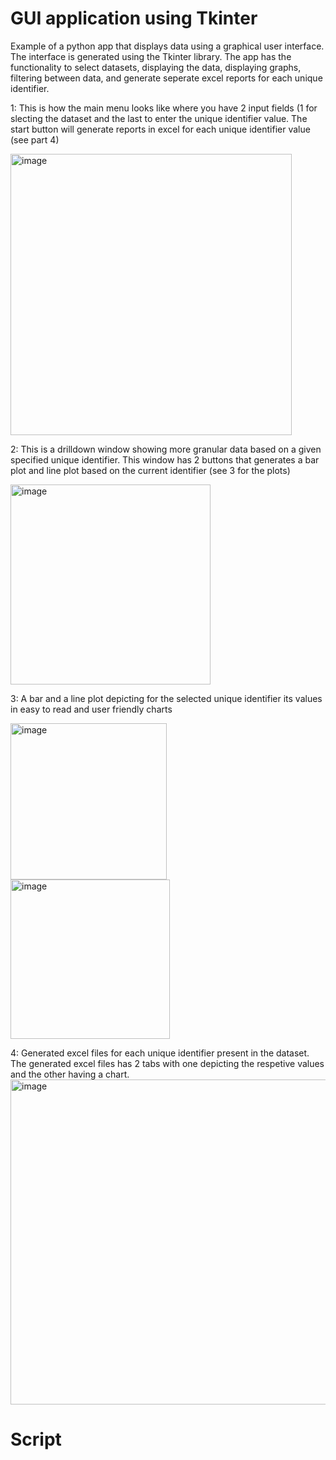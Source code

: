 # GUI application using Tkinter 
Example of a python app that displays data using a graphical user interface. The interface is generated using the Tkinter library. The app has the functionality to select datasets, displaying the data, displaying graphs, filtering between data, and generate seperate excel reports for each unique identifier.  


1: This is how the main menu looks like where you have 2 input fields (1 for slecting the dataset and the last to enter the unique identifier value. The start button will generate reports in excel for each unique identifier value (see part 4)

<img width="450" alt="image" src="https://user-images.githubusercontent.com/19918869/176546694-c5a55da8-9113-4842-8502-8e8bf3054cb5.png">

2: This is a drilldown window showing more granular data based on a given specified unique identifier. This window has 2 buttons that generates a bar plot and line plot based on the current identifier (see 3 for the plots)

<img width="320" alt="image" src="https://user-images.githubusercontent.com/19918869/176549858-8e66cb76-b370-4326-948a-db48898777a8.png">

3: A bar and a line plot depicting for the selected unique identifier its values in easy to read and user friendly charts 

<img width="250" alt="image" src="https://user-images.githubusercontent.com/19918869/176549918-b8729269-6789-4171-bae4-b4d1fd611820.png"> <img width="255" alt="image" src="https://user-images.githubusercontent.com/19918869/176549955-b45e31a3-e0dd-4995-95d5-9898f93907c3.png">

4: Generated excel files for each unique identifier present in the dataset. The generated excel files has 2 tabs with one depicting the respetive values and the other having a chart.  
<img width="520" alt="image" src="https://user-images.githubusercontent.com/19918869/176550594-e9885933-da71-45e7-8724-58454008495b.png">


<h1>Script</h1>
